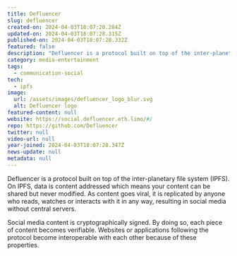 ```yaml
---
title: Defluencer
slug: defluencer
created-on: 2024-04-03T18:07:28.284Z
updated-on: 2024-04-03T18:07:28.315Z
published-on: 2024-04-03T18:07:28.332Z
featured: false
description: "Defluencer is a protocol built on top of the inter-planetary file system (IPFS)."
category: media-entertainment
tags:
  - communication-social
tech:
  - ipfs
image:
  url: /assets/images/defluencer_logo_blur.svg
  alt: Defluencer logo
featured-content: null
website: https://social.defluencer.eth.limo/#/
repo: https://github.com/Defluencer
twitter: null
video-url: null
year-joined: 2024-04-03T18:07:28.347Z
news-update: null
metadata: null
---
```


Defluencer is a protocol built on top of the inter-planetary file system (IPFS). On IPFS, data is content addressed which means your content can be shared but never modified. As content goes viral, it is replicated by anyone who reads, watches or interacts with it in any way, resulting in social media without central servers.

Social media content is cryptographically signed. By doing so, each piece of content becomes verifiable. Websites or applications following the protocol become interoperable with each other because of these properties.
